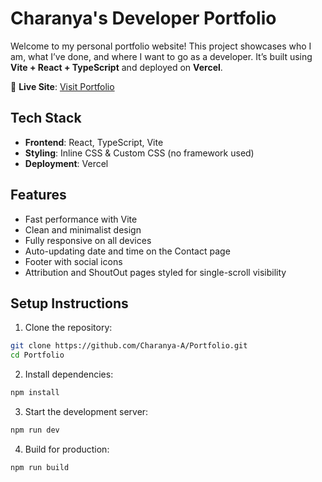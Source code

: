 #  Charanya's Developer Portfolio

Welcome to my personal portfolio website! This project showcases who I am, what I’ve done, and where I want to go as a developer. It’s built using **Vite + React + TypeScript** and deployed on **Vercel**.

🔗 **Live Site**: [Visit Portfolio](https://portfolio-charanyas-projects-44696895.vercel.app/)


##  Tech Stack

- **Frontend**: React, TypeScript, Vite
- **Styling**: Inline CSS & Custom CSS (no framework used)
- **Deployment**: Vercel


##  Features

-  Fast performance with Vite
-  Clean and minimalist design
-  Fully responsive on all devices
-  Auto-updating date and time on the Contact page
-  Footer with social icons
-  Attribution and ShoutOut pages styled for single-scroll visibility

  ##  Setup Instructions

1. Clone the repository:

```sh
git clone https://github.com/Charanya-A/Portfolio.git
cd Portfolio
```
2. Install dependencies:

```sh
npm install
```
3. Start the development server:

```sh
npm run dev
```
4. Build for production:

```sh
npm run build
```
